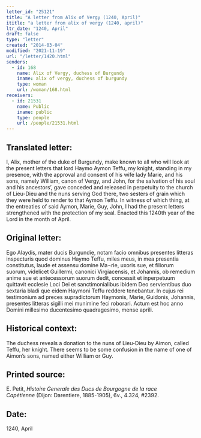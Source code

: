```yaml
---
letter_id: "25121"
title: "A letter from Alix of Vergy (1240, April)"
ititle: "a letter from alix of vergy (1240, april)"
ltr_date: "1240, April"
draft: false
type: "letter"
created: "2014-03-04"
modified: "2021-11-19"
url: "/letter/1420.html"
senders:
  - id: 168
    name: Alix of Vergy, duchess of Burgundy
    iname: alix of vergy, duchess of burgundy
    type: woman
    url: /woman/168.html
receivers:
  - id: 21531
    name: Public
    iname: public
    type: people
    url: /people/21531.html
---
```

<h2> Translated letter:</h2>I, Alix, mother of the duke of Burgundy, make known to all who will look at the present letters that lord Haymo Aymon Teffu, my knight, standing in my presence, with the approval and consent of his wife lady Marie, and his sons, namely William, canon of Vergy, and John, for the salvation of his soul and his ancestors’, gave conceded and released in perpetuity to the church of Lieu-Dieu and the nuns serving God there, two sesters of grain which they were held to render to that Aymon Teffu.  In witness of which thing, at the entreaties of said Aymon, Marie, Guy, John, I had the present letters strengthened with the protection of my seal.  Enacted this 1240th year of the Lord in the month of April.
<h2 class="mt-4"> Original letter:</h2>Ego Alaydis, mater ducis Burgundie, notam facio omnibus presentes litteras inspecturis quod dominus Haymo Teffu, miles meus, in mea presentia constitutus, laude et assensu domine Ma¬rie, uxoris sue, et filiorum suorum, videlicet Guillermi, canonici Virgiacensis, et Johannis, ob remedium anime sue et antecessorum suorum dedit, concessit et inperpetuum quittavit ecclesie Loci Dei et sanctimonialibus ibidem Deo servientibus duo sextaria bladi que eidem Haymoni Teffu reddere tenebantur. In cujus rei testimonium ad preces supradictorum Haymonis, Marie, Guidonis, Johannis, presentes litteras sigilli mei munimine feci roborari. Actum est hoc anno Domini millesimo ducentesimo quadragesimo, mense aprili.
<h2 class="mt-4"> Historical context:</h2>The duchess reveals a donation to the nuns of Lieu-Dieu by Aimon, called Teffu, her knight.  There seems to be some confusion in the name of one of Aimon’s sons, named either William or Guy.
<h2 class="mt-4"> Printed source:</h2><p>E. Petit, <em>Histoire Generale des Ducs de Bourgogne&nbsp;</em><i>de la race Capétienne&nbsp;</i>(Dijon: Darentiere, 1885-1905), 6v., 4.324, #2392.</p><h2 class="mt-4"> Date:</h2>1240, April